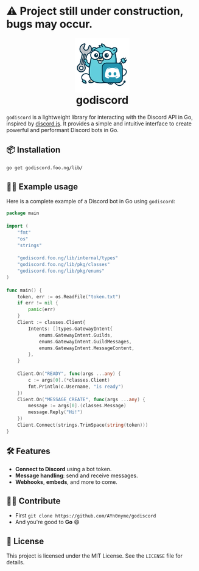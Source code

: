 # ⚠️ Project still under construction, bugs may occur.

<p align="center" style="margin-bottom: 0px !important;">
  <img src="./www/public/godiscord.webp" width="144" height="144">
</p>
<h1 align="center" style="margin-top: 0px;">godiscord</h1>

`godiscord` is a lightweight library for interacting with the Discord API in Go, inspired by [discord.js](https://discord.js.org). It provides a simple and intuitive interface to create powerful and performant Discord bots in Go.

## 📦 Installation

```bash
go get godiscord.foo.ng/lib/
```

## 🧑‍💻 Example usage

Here is a complete example of a Discord bot in Go using `godiscord`:

```go
package main

import (
	"fmt"
	"os"
	"strings"

	"godiscord.foo.ng/lib/internal/types"
	"godiscord.foo.ng/lib/pkg/classes"
	"godiscord.foo.ng/lib/pkg/enums"
)

func main() {
	token, err := os.ReadFile("token.txt")
	if err != nil {
		panic(err)
	}
	Client := classes.Client{
		Intents: []types.GatewayIntent{
			enums.GatewayIntent.Guilds,
			enums.GatewayIntent.GuildMessages,
			enums.GatewayIntent.MessageContent,
		},
	}

	Client.On("READY", func(args ...any) {
		c := args[0].(*classes.Client)
		fmt.Println(c.Username, "is ready")
	})
	Client.On("MESSAGE_CREATE", func(args ...any) {
		message := args[0].(classes.Message)
		message.Reply("Hi!")
	})
	Client.Connect(strings.TrimSpace(string(token)))
}

```

## 🛠️ Features

- **Connect to Discord** using a bot token.
- **Message handling**: send and receive messages.
- **Webhooks**, **embeds**, and more to come.

## 🧑‍💻 Contribute

- First `git clone https://github.com/AYn0nyme/godiscord`
- And you're good to **Go** 😄

## 📜 License

This project is licensed under the MIT License. See the `LICENSE` file for details.

